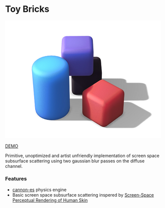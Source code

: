 # Toy Bricks

![Toy Bricks Screenshot](https://github.com/robert-leitl/toy-bricks/blob/main/cover.jpg?raw=true)

[DEMO](https://robert-leitl.github.io/toy-bricks/dist/?debug=true)

Primitive, unoptimized and artist unfriendly implementation of screen space subsurface scattering using two gaussian blur passes on the diffuse channel.

### Features
- [cannon-es](https://pmndrs.github.io/cannon-es/docs/) physics engine
- Basic screen space subsurface scattering inspered by [Screen-Space Perceptual Rendering of Human Skin](http://www.iryoku.com/sssss/)